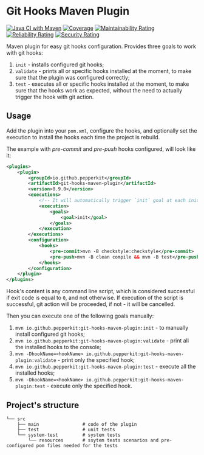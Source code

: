 # Git Hooks Maven Plugin
[![Java CI with Maven](https://github.com/pepperkit/git-hooks-maven-plugin/actions/workflows/maven.yml/badge.svg?branch=master)](https://github.com/pepperkit/git-hooks-maven-plugin/actions/workflows/maven.yml)
[![Coverage](https://sonarcloud.io/api/project_badges/measure?project=pepperkit_git-hooks-maven-plugin&metric=coverage)](https://sonarcloud.io/dashboard?id=pepperkit_git-hooks-maven-plugin)
[![Maintainability Rating](https://sonarcloud.io/api/project_badges/measure?project=pepperkit_git-hooks-maven-plugin&metric=sqale_rating)](https://sonarcloud.io/dashboard?id=pepperkit_git-hooks-maven-plugin)
[![Reliability Rating](https://sonarcloud.io/api/project_badges/measure?project=pepperkit_git-hooks-maven-plugin&metric=reliability_rating)](https://sonarcloud.io/dashboard?id=pepperkit_git-hooks-maven-plugin)
[![Security Rating](https://sonarcloud.io/api/project_badges/measure?project=pepperkit_git-hooks-maven-plugin&metric=security_rating)](https://sonarcloud.io/dashboard?id=pepperkit_git-hooks-maven-plugin)

Maven plugin for easy git hooks configuration. Provides three goals to work with git hooks:
1. `init` - installs configured git hooks;
2. `validate` - prints all or specific hooks installed at the moment, to make sure that the plugin was configured correctly;
3. `test` - executes all or specific hooks installed at the moment, to make sure that the hooks work as expected, 
   without the need to actually trigger the hook with git action.

## Usage
Add the plugin into your `pom.xml`, configure the hooks, and optionally set the execution to install the hooks each time
the project is rebuild.

The example with *pre-commit* and *pre-push* hooks configured, will look like it:
```xml
<plugins>
    <plugin>
        <groupId>io.github.pepperkit</groupId>
        <artifactId>git-hooks-maven-plugin</artifactId>
        <version>0.9.0</version>
        <executions>
            <!-- It will automatically trigger `init` goal at each initialize project maven phase. -->
            <execution>
                <goals>
                    <goal>init</goal>
                </goals>
            </execution>
        </executions>
        <configuration>
            <hooks>
                <pre-commit>mvn -B checkstyle:checkstyle</pre-commit>
                <pre-push>mvn -B clean compile && mvn -B test</pre-push>
            </hooks>
        </configuration>
    </plugin>
</plugins>
```

Hook's content is any command line script, which is considered successful if exit code is equal to `0`, and not otherwise.
If execution of the script is successful, git action will be proceeded, if not - it will be cancelled.

Then you can execute one of the following goals manually:
1. `mvn io.github.pepperkit:git-hooks-maven-plugin:init` - to manually install configured git hooks;
2. `mvn io.github.pepperkit:git-hooks-maven-plugin:validate` - print all the installed hooks to the console;
3. `mvn -DhookName=<hookName> io.github.pepperkit:git-hooks-maven-plugin:validate` - print only the specified hook;
4. `mvn io.github.pepperkit:git-hooks-maven-plugin:test` - execute all the installed hooks;
5. `mvn -DhookName=<hookName> io.github.pepperkit:git-hooks-maven-plugin:test` - execute only the specified hook.

## Project's structure
```
└── src
    ├── main                # code of the plugin
    ├── test                # unit tests
    └── system-test         # system tests
        └── resources       # ssytem tests scenarios and pre-configured pom files needed for the tests
```
